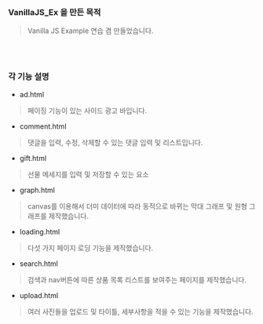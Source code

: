 
<br>
<br>
<br>

### VanillaJS_Ex 을 만든 목적
> Vanilla JS Example 연습 겸 만들었습니다.

<br>
<br>

### 각 기능 설명
- ad.html
> 페이징 기능이 있는 사이드 광고 바입니다.

- comment.html
> 댓글을 입력, 수정, 삭제할 수 있는 댓글 입력 및 리스트입니다.

- gift.html
> 선물 메세지를 입력 및 저장할 수 있는 요소

- graph.html
> canvas를 이용해서 더미 데이터에 따라 동적으로 바뀌는 막대 그래프 및 원형 그래프를 제작했습니다.

- loading.html
> 다섯 가지 페이지 로딩 기능을 제작했습니다.

- search.html
> 검색과 nav버튼에 따른 상품 목록 리스트를 보여주는 페이지를 제작했습니다.

- upload.html
> 여러 사진들을 업로드 및 타이틀, 세부사항을 적을 수 있는 기능을 제작했습니다.

